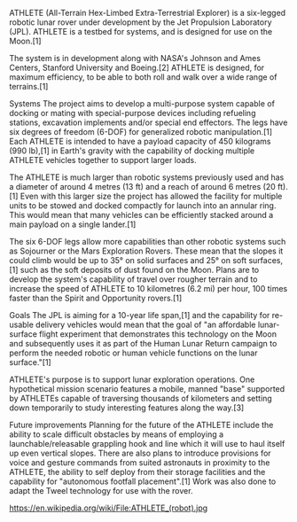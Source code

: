 ATHLETE (All-Terrain Hex-Limbed Extra-Terrestrial Explorer) is a six-legged robotic lunar rover under development by the Jet Propulsion Laboratory (JPL). ATHLETE is a testbed for systems, and is designed for use on the Moon.[1]

The system is in development along with NASA's Johnson and Ames Centers, Stanford University and Boeing.[2] ATHLETE is designed, for maximum efficiency, to be able to both roll and walk over a wide range of terrains.[1]


Systems
The project aims to develop a multi-purpose system capable of docking or mating with special-purpose devices including refueling stations, excavation implements and/or special end effectors. The legs have six degrees of freedom (6-DOF) for generalized robotic manipulation.[1] Each ATHLETE is intended to have a payload capacity of 450 kilograms (990 lb),[1] in Earth's gravity with the capability of docking multiple ATHLETE vehicles together to support larger loads.

The ATHLETE is much larger than robotic systems previously used and has a diameter of around 4 metres (13 ft) and a reach of around 6 metres (20 ft).[1] Even with this larger size the project has allowed the facility for multiple units to be stowed and docked compactly for launch into an annular ring. This would mean that many vehicles can be efficiently stacked around a main payload on a single lander.[1]

The six 6-DOF legs allow more capabilities than other robotic systems such as Sojourner or the Mars Exploration Rovers. These mean that the slopes it could climb would be up to 35° on solid surfaces and 25° on soft surfaces,[1] such as the soft deposits of dust found on the Moon. Plans are to develop the system's capability of travel over rougher terrain and to increase the speed of ATHLETE to 10 kilometres (6.2 mi) per hour, 100 times faster than the Spirit and Opportunity rovers.[1]

Goals
The JPL is aiming for a 10-year life span,[1] and the capability for re-usable delivery vehicles would mean that the goal of "an affordable lunar-surface flight experiment that demonstrates this technology on the Moon and subsequently uses it as part of the Human Lunar Return campaign to perform the needed robotic or human vehicle functions on the lunar surface."[1]

ATHLETE's purpose is to support lunar exploration operations. One hypothetical mission scenario features a mobile, manned "base" supported by ATHLETEs capable of traversing thousands of kilometers and setting down temporarily to study interesting features along the way.[3]

Future improvements
Planning for the future of the ATHLETE include the ability to scale difficult obstacles by means of employing a launchable/releasable grappling hook and line which it will use to haul itself up even vertical slopes. There are also plans to introduce provisions for voice and gesture commands from suited astronauts in proximity to the ATHLETE, the ability to self deploy from their storage facilities and the capability for "autonomous footfall placement".[1] Work was also done to adapt the Tweel technology for use with the rover.

https://en.wikipedia.org/wiki/File:ATHLETE_(robot).jpg
